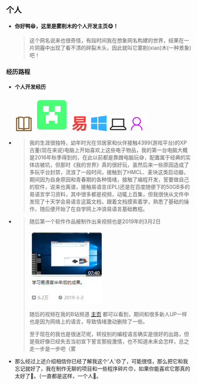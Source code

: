 ## 个人

* #### 你好鸭😆，这里是雾削木的个人开发主页😋！

  >这个网名说来也很奇怪，有段时间我在想象网名构建的世界，结果在一片阴霾中出现了看不清的碎裂木头，因此就叫它雾削(xiao)木(一种景象)吧！

### 经历路程

* #### 个人开发经历

  ![book](img/book.png) ![MC](img/mc_cr.svg)  ![epl](img/e.png) ![Window](img/window.png) ![pc](img/pc.png) ![people](img/people.png)

* >  我的生涯很独特，幼年时光在邻居家和伙伴接触4399(游戏平台)的XP古董(现在来说)电脑上开始喜欢上这些电子物品，我的第一台电脑大概是2016年秋季得到的，在此以前都是靠蹭电脑玩😅，配置属于经典的实体店被坑，但那时《我的世界》真的很好玩，虽然后来一些原因造成了多玩平台封禁，流浪了一段时间，接触到了HMCL、麦块这类启动器，期间因为自身原因和青春期的各种情绪，接触了编程开发，誓要做自己的软件，说来也离谱，接触易语言(EPL)还是在百度随便下的50GB多的易语言学习资料，其中很多都是视频，动辄上百集，但我很快从文件中发现了十天学会易语言这篇文档，跟着文档摸索着学，熟悉了基础的操作，随后便开始了在自学网上冲浪易语言基础教程。

* >随后第一个软件作品被制作出来视频也是2019年的3月2日
  >
  >![Hems X 虚拟桌面模拟程序](img/img1.png)
  >
  >随后的视频在我的B站频道 [主页](https://space.bilibili.com/323611141) 都可以看到，期间和很多新人UP一样也是因为网络上的语言，导致情绪激动删除了一些。
  >
  >至于现在的我也是很迷茫呢，转投别的编程语言确实是很好的出路，但是我好像已经失去当初宣下誓言那般激情，也不知道未来会怎样，总之走一步是一步吧（雾

* 那么经过上述介绍相信你已经了解我这个'人'😞了，可能很怪，那么把它和我忘记就好了，我在制作无聊的项目和一些程序碎片😙，如果你能喜欢它那真的太好了🤣。（一直都是这样，一个人🤗。